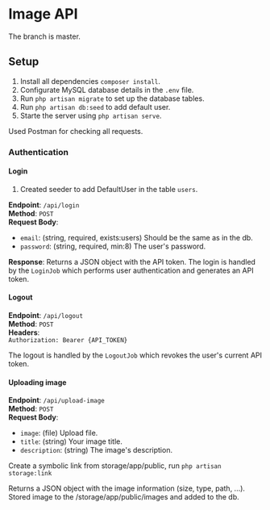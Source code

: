 # Image API

The branch is master.

## Setup

1. Install all dependencies `composer install`.
2. Configurate MySQL database details in the `.env` file.
3. Run `php artisan migrate` to set up the database tables.
4. Run `php artisan db:seed` to add default user.
5. Starte the server using `php artisan serve`.

Used Postman for checking all requests.

### Authentication

#### Login

1. Created seeder to add DefaultUser in the table `users`.

**Endpoint**: `/api/login`  
**Method**: `POST`  
**Request Body**:

-   `email`: (string, required, exists:users) Should be the same as in the db.
-   `password`: (string, required, min:8) The user's password.

**Response**:
Returns a JSON object with the API token.
The login is handled by the `LoginJob` which performs user authentication and generates an API token.

#### Logout

**Endpoint**: `/api/logout`  
**Method**: `POST`  
**Headers**:  
`Authorization: Bearer {API_TOKEN}`

The logout is handled by the `LogoutJob` which revokes the user's current API token.

#### Uploading image

**Endpoint**: `/api/upload-image`  
**Method**: `POST`  
**Request Body**:

-   `image`: (file) Upload file.
-   `title`: (string) Your image title.
-   `description`: (string) The image's description.

Create a symbolic link from storage/app/public, run `php artisan storage:link`

Returns a JSON object with the image information (size, type, path, ...).
Stored image to the /storage/app/public/images and added to the db.
